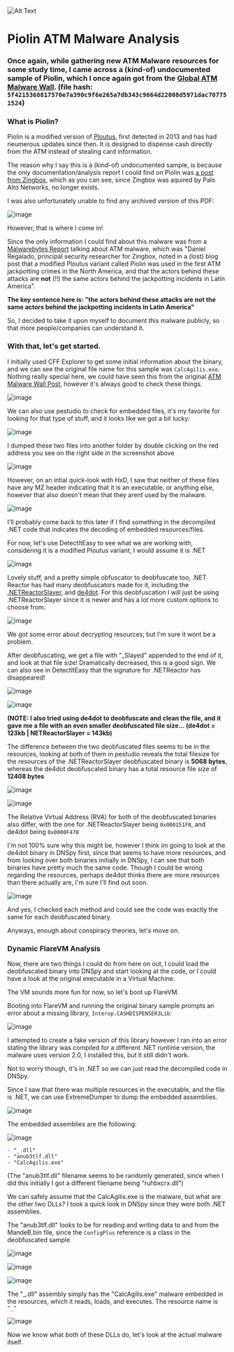 ![Alt Text](https://c.tenor.com/cJRcMyUAiMcAAAAd/tenor.gif)

# Piolin ATM Malware Analysis

### Once again, while gathering new ATM Malware resources for some study time, I came across a (kind-of) undocumented sample of Piolin, which I once again got from the [Global ATM Malware Wall](https://atm.cybercrime-tracker.net/index.php?x=stats). (file hash: `5f4215368817570e7a390c9f6e265a7db343c9664d22008d5971dac707751524`)

### What is Piolin?

Piolin is a modified version of [Ploutus](https://malpedia.caad.fkie.fraunhofer.de/details/win.ploutus_atm), first detected in 2013 and has had neumerous updates since then. It is designed to dispense cash directly from the ATM instead of stealing card information.

The reason why I say this is a (kind-of) undocumented sample, is because the only documentation/analysis report I could find on Piolin was [a post from Zingbox](https://www.zingbox.com/wp-content/uploads/2018/03/Meet-Piolin.pdf), which as you can see, since Zingbox was aquired by Palo Alto Networks, no longer exists.

I was also unfortunately unable to find any archived version of this PDF:

![image](https://github.com/user-attachments/assets/4791839e-860b-4da6-9f34-525aac71ce73)

However, that is where I come in!

Since the only information I could find about this malware was from a [Malwarebytes Report](https://www.malwarebytes.com/blog/news/2019/08/atm-attacks-and-fraud-part-2) talking about ATM malware, which was "Daniel Regalado, principal security researcher for Zingbox, noted in a (lost) blog post that a modified Ploutus variant called Piolin was used in the first ATM jackpotting crimes in the North America, and that the actors behind these attacks are **not** (!!) the same actors behind the jackpotting incidents in Latin America". 

**The key sentence here is: "the actors behind these attacks are not the same actors behind the jackpotting incidents in Latin America"**

So, I decided to take it upon myself to document this malware publicly, so that more people/companies can understand it.

### With that, let's get started.

I initially used CFF Explorer to get some initial information about the binary, and we can see the original file name for this sample was ```CalcAgilis.exe```. Nothing really special here, we could have seen this from the original [ATM Malware Wall Post](https://atm.cybercrime-tracker.net/index.php?x=threat&hash=5f4215368817570e7a390c9f6e265a7db343c9664d22008d5971dac707751524), however it's always good to check these things.

![image](https://github.com/user-attachments/assets/aded5128-c8fe-4c19-9a96-e2a0814c80a0)

We can also use pestudio to check for embedded files, it's my favorite for looking for that type of stuff, and it looks like we got a bit lucky:

![image](https://github.com/user-attachments/assets/d9fdaec1-3c51-4612-a508-072c502d1523)

I dumped these two files into another folder by double clicking on the red address you see on the right side in the screenshot above

![image](https://github.com/user-attachments/assets/6249e397-a746-474a-ba71-083530c81c3f)

However, on an intial quick-look with HxD, I saw that neither of these files have any MZ header indicating that it is an executable, or anything else, however that also doesn't mean that they arent used by the malware.

![image](https://github.com/user-attachments/assets/e2eee27c-dee0-44b5-9c11-506f867b65bc)

I'll probably come back to this later if I find something in the decompiled .NET code that indicates the decoding of embedded resources/files.

For now, let's use DetectItEasy to see what we are working with, considering it is a modified Ploutus variant, I would assume it is .NET

![image](https://github.com/user-attachments/assets/3d7d2bfe-d3eb-47de-9b1c-daf1a4b51aa7)

Lovely stuff, and a pretty simple obfuscator to deobfuscate too, .NET Reactor has had many deobfuscators made for it, including the [.NETReactorSlayer](https://github.com/SychicBoy/NETReactorSlayer), and [de4dot](https://github.com/de4dot/de4dot). For this deobfuscation I will just be using .NETReactorSlayer since it is newer and has a lot more custom options to choose from.

![image](https://github.com/user-attachments/assets/57b7a71c-0b92-475c-bcf6-adafd03814f4)

We got some error about decrypting resources, but I'm sure it wont be a problem.

After deobfuscating, we get a file with "_Slayed" appended to the end of it, and look at that file size! Dramatically decreased, this is a good sign. We can also see in DetectItEasy that the signature for .NETReactor has disappeared!

![image](https://github.com/user-attachments/assets/808baedc-e46c-4de2-b769-c13737a7b7b5)

![image](https://github.com/user-attachments/assets/929015b5-6d30-478c-bfb7-b74bd1c3e5e0)

**(NOTE: I also tried using de4dot to deobfuscate and clean the file, and it gave me a file with an even smaller deobfuscated file size... (de4dot = 123kb | NETReactorSlayer = 143kb)**

The difference between the two deobfuscated files seems to be in the resources, looking at both of them in pestudio reveals the total filesize for the resources of the .NETReactorSlayer deobfuscated binary is **5068 bytes**, whereas the de4dot deobfuscated binary has a total resource file size of **12408 bytes**

![image](https://github.com/user-attachments/assets/f0015b99-5036-4e89-bca8-d0470aef7e14)

![image](https://github.com/user-attachments/assets/bff16482-c3be-410b-8136-f4ab381ccb6b)

The Relative Virtual Address (RVA) for both of the deobfuscated binaries also differ, with the one for .NETReactorSlayer being ```0x000151F8```, and de4dot being ```0x0000F470```

I'm not 100% sure why this might be, however I think im going to look at the de4dot binary in DNSpy first, since that seems to have more resources, and from looking over both binaries initially in DNSpy, I can see that both binaries have pretty much the same code. Though I could be wrong regarding the resources, perhaps de4dot thinks there are more resources than there actually are, I'm sure I'll find out soon.

![image](https://github.com/user-attachments/assets/69dcdd32-b111-4b66-9ec3-b2e79150a6b2)

And yes, I checked each method and could see the code was exactly the same for each deobfuscated binary.

Anyways, enough about conspiracy theories, let's move on.

### Dynamic FlareVM Analysis

Now, there are two things I could do from here on out, I could load the deobfuscated binary into DNSpy and start looking at the code, or I could have a look at the original executable in a Virtual Machine.

The VM sounds more fun for now, so let's boot up FlareVM.

Booting into FlareVM and running the original binary sample prompts an error about a missing library, ```Interop.CASHDISPENSER3Lib```:

![image](https://github.com/user-attachments/assets/6f80d2f1-680b-4f25-b920-e7a71aa7c257)

I attempted to create a fake version of this library however I ran into an error stating the library was compiled for a different .NET runtime version, the malware uses version 2.0, I installed this, but it still didn't work.

Not to worry though, it's in .NET so we can just read the decompiled code in DNSpy.

Since I saw that there was multiple resources in the executable, and the file is .NET, we can use ExtremeDumper to dump the embedded assemblies.

![image](https://github.com/user-attachments/assets/4c852155-b7bb-4372-86b3-356d625edaca)

The embedded assemblies are the following:

![image](https://github.com/user-attachments/assets/47d5b547-1344-457d-9620-3833243aa5c1)

```
- "_.dll"
- "anub3tlf.dll"
- "CalcAgilis.exe"
```

(The "anub3tlf.dll" filename seems to be randomly generated, since when I did this initially I got a different filename being "ruhbxcrx.dll")

We can safely assume that the CalcAgilis.exe is the malware, but what are the other two DLLs? I took a quick look in DNSpy since they were both .NET assemblies.

The "anub3tlf.dll" looks to be for reading and writing data to and from the MandeB.bin file, since the ```ConfigPlus``` reference is a class in the deobfuscated sample

![image](https://github.com/user-attachments/assets/92b1d893-c96e-4f03-a28b-804c23f46e2f)

![image](https://github.com/user-attachments/assets/6b2987ab-069a-4c17-a11a-ada1d70efaaa)

![image](https://github.com/user-attachments/assets/0244e426-0eb5-47ec-9935-ea89a4e32069)

The "_.dll" assembly simply has the "CalcAgilis.exe" malware embedded in the resources, which it reads, loads, and executes. The resource name is ```"_"```

![image](https://github.com/user-attachments/assets/78787429-170e-4f51-9263-7346a9de5c32)

Now we know what both of these DLLs do, let's look at the actual malware itself.


